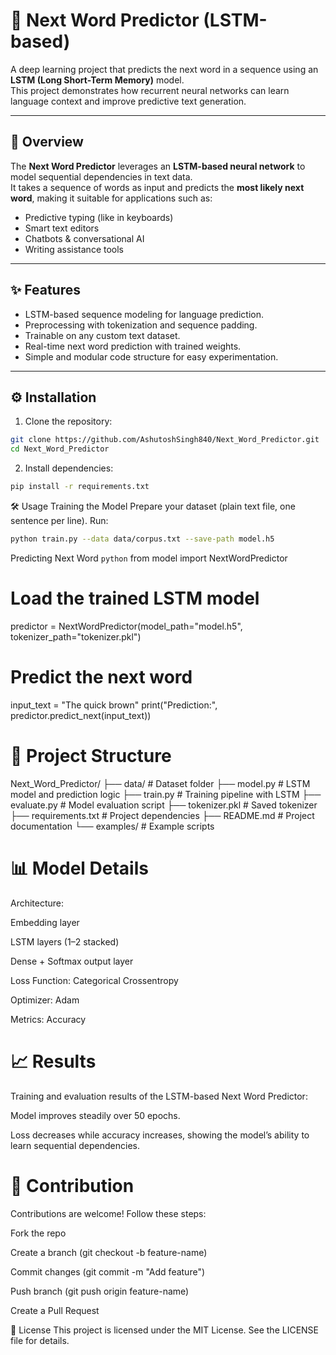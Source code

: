 # 📝 Next Word Predictor (LSTM-based)

A deep learning project that predicts the next word in a sequence using an **LSTM (Long Short-Term Memory)** model.  
This project demonstrates how recurrent neural networks can learn language context and improve predictive text generation.

---

## 🚀 Overview

The **Next Word Predictor** leverages an **LSTM-based neural network** to model sequential dependencies in text data.  
It takes a sequence of words as input and predicts the **most likely next word**, making it suitable for applications such as:

- Predictive typing (like in keyboards)  
- Smart text editors  
- Chatbots & conversational AI  
- Writing assistance tools  

---

## ✨ Features

- LSTM-based sequence modeling for language prediction.  
- Preprocessing with tokenization and sequence padding.  
- Trainable on any custom text dataset.  
- Real-time next word prediction with trained weights.  
- Simple and modular code structure for easy experimentation.  

---

## ⚙️ Installation

1. Clone the repository:
```bash
git clone https://github.com/AshutoshSingh840/Next_Word_Predictor.git
cd Next_Word_Predictor
```
2. Install dependencies:

```bash
pip install -r requirements.txt
```
🛠️ Usage
Training the Model
Prepare your dataset (plain text file, one sentence per line).
Run:
```bash
python train.py --data data/corpus.txt --save-path model.h5
```

Predicting Next Word
```python```
from model import NextWordPredictor

# Load the trained LSTM model
predictor = NextWordPredictor(model_path="model.h5", tokenizer_path="tokenizer.pkl")

# Predict the next word
input_text = "The quick brown"
print("Prediction:", predictor.predict_next(input_text))

# 📂 Project Structure

Next_Word_Predictor/
├── data/                   # Dataset folder
├── model.py                # LSTM model and prediction logic
├── train.py                # Training pipeline with LSTM
├── evaluate.py             # Model evaluation script
├── tokenizer.pkl           # Saved tokenizer
├── requirements.txt        # Project dependencies
├── README.md               # Project documentation
└── examples/               # Example scripts

# 📊 Model Details

Architecture:

Embedding layer

LSTM layers (1–2 stacked)

Dense + Softmax output layer

Loss Function: Categorical Crossentropy

Optimizer: Adam

Metrics: Accuracy

# 📈 Results
Training and evaluation results of the LSTM-based Next Word Predictor:

Model improves steadily over 50 epochs.

Loss decreases while accuracy increases, showing the model’s ability to learn sequential dependencies.

# 🤝 Contribution
Contributions are welcome!
Follow these steps:

Fork the repo

Create a branch (git checkout -b feature-name)

Commit changes (git commit -m "Add feature")

Push branch (git push origin feature-name)

Create a Pull Request

📜 License
This project is licensed under the MIT License. See the LICENSE file for details.


